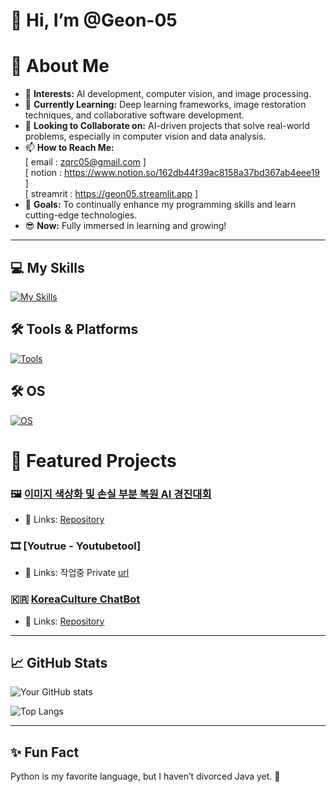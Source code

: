 # 👋 Hi, I’m @Geon-05

# 🌟 About Me
- 👀 **Interests:** AI development, computer vision, and image processing.  
- 🌱 **Currently Learning:** Deep learning frameworks, image restoration techniques, and collaborative software development.  
- 💞️ **Looking to Collaborate on:** AI-driven projects that solve real-world problems, especially in computer vision and data analysis.  
- 📫 **How to Reach Me:**  
  [ email : zqrc05@gmail.com ]  
  [ notion : https://www.notion.so/162db44f39ac8158a37bd367ab4eee19 ]  
  [ streamrit : https://geon05.streamlit.app ]
- 🚀 **Goals:** To continually enhance my programming skills and learn cutting-edge technologies.
- 😎 **Now:** Fully immersed in learning and growing!  
---

## 💻 My Skills  
[![My Skills](https://skillicons.dev/icons?i=python,pytorch,tensorflow,css,html,vue,js,flask&theme=light)](https://skillicons.dev)  

## 🛠️ Tools & Platforms  
[![Tools](https://skillicons.dev/icons?i=git,github,gcp,aws,vscode,notion&theme=light)](https://skillicons.dev)  

## 🛠️ OS 
[![OS](https://skillicons.dev/icons?i=windows,ubuntu&theme=light)](https://skillicons.dev)  


# 📂 Featured Projects
### 🖼️ [이미지 색상화 및 손실 부분 복원 AI 경진대회](https://dacon.io/competitions/official/236420/overview/description)
- 🔗 Links: [Repository](https://github.com/Geon-05/dacon_image)

### 🎞️ [Youtrue - Youtubetool]
- 🔗 Links: 작업중 Private [url](https://youtrue.duckdns.org)

### 🇰🇷 [KoreaCulture ChatBot](https://github.com/yourusername/project-repo)
- 🔗 Links: [Repository](https://github.com/Geon-05/koreaculture_project01)

---

## 📈 GitHub Stats
![Your GitHub stats](https://github-readme-stats.vercel.app/api?username=Geon-05&show_icons=true&theme=radical)

![Top Langs](https://github-readme-stats.vercel.app/api/top-langs/?username=Geon-05&layout=compact&theme=radical)

---

## ✨ Fun Fact
Python is my favorite language, but I haven’t divorced Java yet. 🤝
